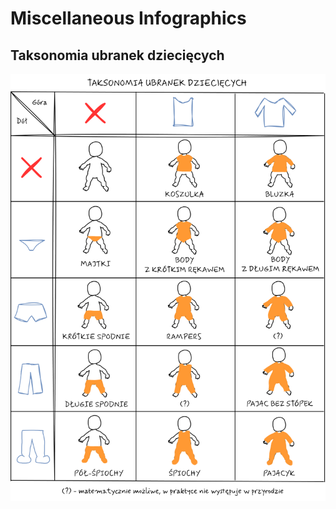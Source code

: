 # Miscellaneous Infographics

## Taksonomia ubranek dziecięcych
[![](./assets/misc/baby-clothes-taxonomy.png)](./assets/misc/baby-clothes-taxonomy.png)
